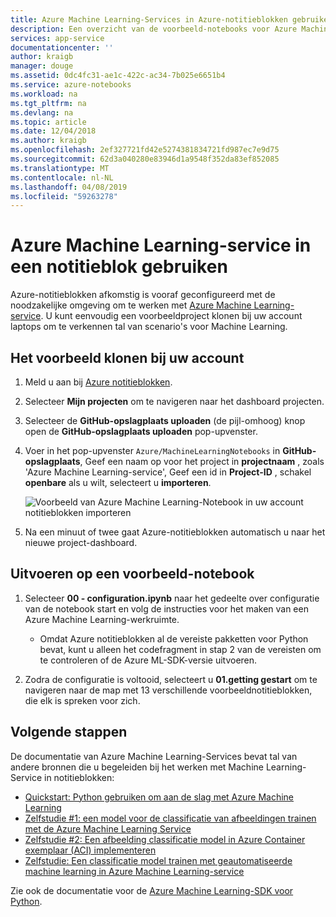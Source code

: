 ```yaml
---
title: Azure Machine Learning-Services in Azure-notitieblokken gebruiken
description: Een overzicht van de voorbeeld-notebooks voor Azure Machine Learning-Services die u met Azure-Notebooks gebruiken kunt.
services: app-service
documentationcenter: ''
author: kraigb
manager: douge
ms.assetid: 0dc4fc31-ae1c-422c-ac34-7b025e6651b4
ms.service: azure-notebooks
ms.workload: na
ms.tgt_pltfrm: na
ms.devlang: na
ms.topic: article
ms.date: 12/04/2018
ms.author: kraigb
ms.openlocfilehash: 2ef327721fd42e5274381834721fd987ec7e9d75
ms.sourcegitcommit: 62d3a040280e83946d1a9548f352da83ef852085
ms.translationtype: MT
ms.contentlocale: nl-NL
ms.lasthandoff: 04/08/2019
ms.locfileid: "59263278"
---
```

# <a name="use-azure-machine-learning-service-in-a-notebook"></a>Azure Machine Learning-service in een notitieblok gebruiken

Azure-notitieblokken afkomstig is vooraf geconfigureerd met de noodzakelijke omgeving om te werken met [Azure Machine Learning-service](/azure/machine-learning/service/). U kunt eenvoudig een voorbeeldproject klonen bij uw account laptops om te verkennen tal van scenario's voor Machine Learning.

## <a name="clone-the-sample-into-your-account"></a>Het voorbeeld klonen bij uw account

1. Meld u aan bij [Azure notitieblokken](https://notebooks.azure.com/).
1. Selecteer **Mijn projecten** om te navigeren naar het dashboard projecten.
1. Selecteer de **GitHub-opslagplaats uploaden** (de pijl-omhoog) knop open de **GitHub-opslagplaats uploaden** pop-upvenster.
1. Voer in het pop-upvenster `Azure/MachineLearningNotebooks` in **GitHub-opslagplaats**, Geef een naam op voor het project in **projectnaam** , zoals 'Azure Machine Learning-service', Geef een id in **Project-ID** , schakel **openbare** als u wilt, selecteert u **importeren**.

    ![Voorbeeld van Azure Machine Learning-Notebook in uw account notitieblokken importeren](media/azureml-import-project.png)

1. Na een minuut of twee gaat Azure-notitieblokken automatisch u naar het nieuwe project-dashboard.

## <a name="run-a-sample-notebook"></a>Uitvoeren op een voorbeeld-notebook

1. Selecteer **00 - configuration.ipynb** naar het gedeelte over configuratie van de notebook start en volg de instructies voor het maken van een Azure Machine Learning-werkruimte.

    - Omdat Azure notitieblokken al de vereiste pakketten voor Python bevat, kunt u alleen het codefragment in stap 2 van de vereisten om te controleren of de Azure ML-SDK-versie uitvoeren.

1. Zodra de configuratie is voltooid, selecteert u **01.getting gestart** om te navigeren naar de map met 13 verschillende voorbeeldnotitieblokken, die elk is spreken voor zich.

## <a name="next-steps"></a>Volgende stappen

De documentatie van Azure Machine Learning-Services bevat tal van andere bronnen die u begeleiden bij het werken met Machine Learning-Service in notitieblokken:

- [Quickstart: Python gebruiken om aan de slag met Azure Machine Learning](https://docs.microsoft.com/azure/machine-learning/service/quickstart-create-workspace-with-python)
- [Zelfstudie #1: een model voor de classificatie van afbeeldingen trainen met de Azure Machine Learning Service](https://docs.microsoft.com/azure/machine-learning/service/tutorial-train-models-with-aml)
- [Zelfstudie #2: Een afbeelding classificatie model in Azure Container exemplaar (ACI) implementeren](https://docs.microsoft.com/azure/machine-learning/service/tutorial-deploy-models-with-aml)
- [Zelfstudie: Een classificatie model trainen met geautomatiseerde machine learning in Azure Machine Learning-service](https://docs.microsoft.com/azure/machine-learning/service/tutorial-auto-train-models)

Zie ook de documentatie voor de [Azure Machine Learning-SDK voor Python](https://docs.microsoft.com/python/api/overview/azure/ml/intro?view=azure-ml-py).
